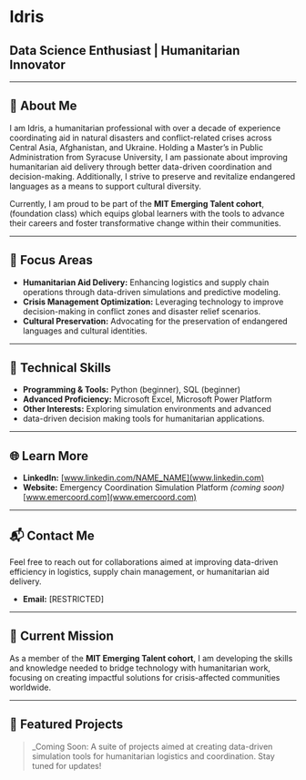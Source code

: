 # Idris

## Data Science Enthusiast | Humanitarian Innovator ##

---

## 🌟 About Me  

I am Idris, a humanitarian professional with over a decade of experience
coordinating aid in natural disasters and conflict-related crises
across Central Asia, Afghanistan, and Ukraine.
Holding a Master’s in Public Administration from Syracuse University, I am
passionate about improving humanitarian aid delivery through better data-driven
coordination and decision-making. Additionally, I strive to preserve and
revitalize endangered languages as a means to support cultural diversity.

Currently, I am proud to be part of the **MIT Emerging Talent cohort**,
(foundation class)  which equips global learners with the tools to
advance their careers and foster transformative change within their communities.

---

## 🎯 Focus Areas  

- **Humanitarian Aid Delivery:** Enhancing logistics and supply
  chain operations through data-driven simulations and predictive modeling.  
- **Crisis Management Optimization:** Leveraging technology to improve
  decision-making in conflict zones and disaster relief scenarios.  
- **Cultural Preservation:** Advocating for the preservation of endangered
  languages and cultural identities.  

---

## 🔧 Technical Skills  

- **Programming & Tools:** Python (beginner), SQL (beginner)  
- **Advanced Proficiency:** Microsoft Excel, Microsoft Power Platform  
- **Other Interests:** Exploring simulation environments and advanced
- data-driven decision making tools for humanitarian applications.  

---

## 🌐 Learn More  

- **LinkedIn:** [www.linkedin.com/NAME_NAME](www.linkedin.com)  
- **Website:** Emergency Coordination Simulation Platform
  _(coming soon)_ [www.emercoord.com](www.emercoord.com)  

---

## 📬 Contact Me  

Feel free to reach out for collaborations aimed at improving
data-driven efficiency in logistics, supply chain management,
or humanitarian aid delivery.

- **Email:** [RESTRICTED]

---

## 🌱 Current Mission  

As a member of the **MIT Emerging Talent cohort**, I am developing the skills
and knowledge needed to bridge technology with humanitarian work, focusing
on creating impactful solutions for crisis-affected communities worldwide.  

---

## 📂 Featured Projects  
>
> _Coming Soon: A suite of projects aimed at creating data-driven
> simulation tools for humanitarian logistics and coordination. Stay tuned for updates!
